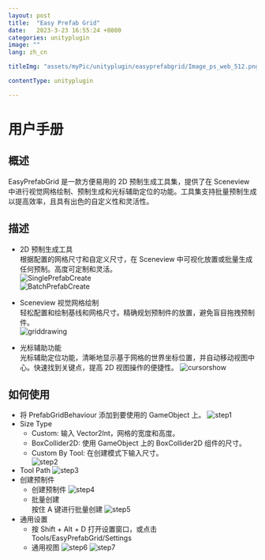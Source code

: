 ```yaml
---
layout: post
title:  "Easy Prefab Grid"
date:   2023-3-23 16:55:24 +0800
categories: unityplugin
image: ""
lang: zh_cn

titleImg: "assets/myPic/unityplugin/easyprefabgrid/Image_ps_web_512.png"

contentType: unityplugin

---
```



# 用户手册

## 概述
EasyPrefabGrid 是一款方便易用的 2D 预制生成工具集，提供了在 Sceneview 中进行视觉网格绘制、预制生成和光标辅助定位的功能。工具集支持批量预制生成以提高效率，且具有出色的自定义性和灵活性。  
<!-- [插件地址](https://assetstore.unity.com/packages/slug/250262)   -->

## 描述
* 2D 预制生成工具  
根据配置的网格尺寸和自定义尺寸，在 Sceneview 中可视化放置或批量生成任何预制。高度可定制和灵活。  
![SinglePrefabCreate]({{site.baseurl}}/assets/myPic/unityplugin/easyprefabgrid/singleprefabcreate.gif)  
![BatchPrefabCreate]({{site.baseurl}}/assets/myPic/unityplugin/easyprefabgrid/batchprefabcreate1.gif)  

* Sceneview 视觉网格绘制  
轻松配置和绘制基线和网格尺寸。精确规划预制件的放置，避免盲目拖拽预制件。  
![griddrawing]({{site.baseurl}}/assets/myPic/unityplugin/easyprefabgrid/griddrawing.png)  

* 光标辅助功能  
光标辅助定位功能，清晰地显示基于网格的世界坐标位置，并自动移动视图中心。快速找到关键点，提高 2D 视图操作的便捷性。
![cursorshow]({{site.baseurl}}/assets/myPic/unityplugin/easyprefabgrid/cursorshow.png)  

## 如何使用
* 将 PrefabGridBehaviour 添加到要使用的 GameObject 上。
![step1]({{site.baseurl}}/assets/myPic/unityplugin/easyprefabgrid/howtouse/step1.jpg)  
* Size Type
    * Custom: 输入 Vector2Int，网格的宽度和高度。  
    * BoxCollider2D: 使用 GameObject 上的 BoxCollider2D 组件的尺寸。  
    * Custom By Tool: 在创建模式下输入尺寸。  
    ![step2]({{site.baseurl}}/assets/myPic/unityplugin/easyprefabgrid/howtouse/step2.png)  
* Tool Path
![step3]({{site.baseurl}}/assets/myPic/unityplugin/easyprefabgrid/howtouse/step3.png)
* 创建预制件
    * 创建预制件
    ![step4]({{site.baseurl}}/assets/myPic/unityplugin/easyprefabgrid/howtouse/step4.png)
    * 批量创建  
    按住 A 键进行批量创建
    ![step5]({{site.baseurl}}/assets/myPic/unityplugin/easyprefabgrid/howtouse/step5.png)
* 通用设置  
    * 按 Shift + Alt + D 打开设置窗口，或点击 Tools/EasyPrefabGrid/Settings
    * 通用视图
    ![step6]({{site.baseurl}}/assets/myPic/unityplugin/easyprefabgrid/howtouse/step6.png)
    ![step7]({{site.baseurl}}/assets/myPic/unityplugin/easyprefabgrid/howtouse/step7.png)

